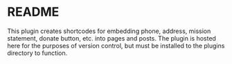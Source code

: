 # README
This plugin creates shortcodes for embedding phone, address, mission statement, donate button, etc. into pages and posts.
The plugin is hosted here for the purposes of version control, but must be installed to the plugins directory to function.